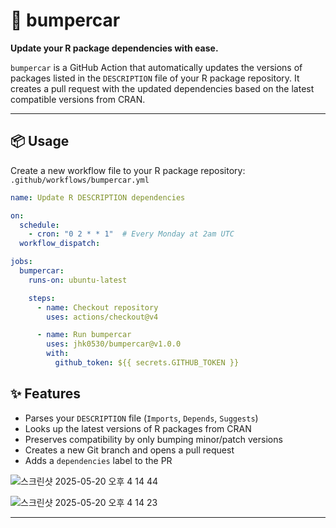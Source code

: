 # 🚗 bumpercar

**Update your R package dependencies with ease.**

`bumpercar` is a GitHub Action that automatically updates the versions of packages listed in the `DESCRIPTION` file of your R package repository. It creates a pull request with the updated dependencies based on the latest compatible versions from CRAN.

---

## 📦 Usage

Create a new workflow file to your R package repository: `.github/workflows/bumpercar.yml`

```yaml
name: Update R DESCRIPTION dependencies

on:
  schedule:
    - cron: "0 2 * * 1"  # Every Monday at 2am UTC
  workflow_dispatch:

jobs:
  bumpercar:
    runs-on: ubuntu-latest

    steps:
      - name: Checkout repository
        uses: actions/checkout@v4

      - name: Run bumpercar
        uses: jhk0530/bumpercar@v1.0.0
        with:
          github_token: ${{ secrets.GITHUB_TOKEN }}
```

## ✨ Features

- Parses your `DESCRIPTION` file (`Imports`, `Depends`, `Suggests`)
- Looks up the latest versions of R packages from CRAN
- Preserves compatibility by only bumping minor/patch versions
- Creates a new Git branch and opens a pull request
- Adds a `dependencies` label to the PR

![스크린샷 2025-05-20 오후 4 14 44](https://github.com/user-attachments/assets/f004e36e-d54a-4296-8e85-7f71a4840d21)

![스크린샷 2025-05-20 오후 4 14 23](https://github.com/user-attachments/assets/60adcaca-e710-47be-bace-b10cbce7f9b3)

---

